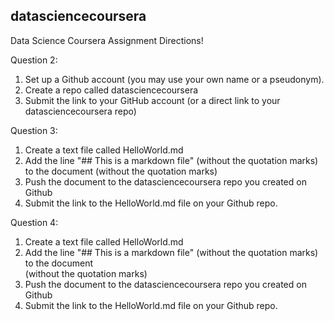 ## datasciencecoursera

Data Science Coursera Assignment Directions! <br />

Question 2:  <br />
1. Set up a Github account (you may use your own name or a pseudonym). <br />
2. Create a repo called datasciencecoursera <br />
3. Submit the link to your GitHub account (or a direct link to your datasciencecoursera repo) 

Question 3:  <br />
1. Create a text file called HelloWorld.md  <br />
2. Add the line "## This is a markdown file" (without the quotation marks) to the 
document (without the quotation marks)  <br />
3. Push the document to the datasciencecoursera repo you created on Github <br />
4. Submit the link to the HelloWorld.md file on your Github repo.  <br />

Question 4:  <br />
1. Create a text file called HelloWorld.md <br />
2. Add the line "## This is a markdown file" (without the quotation marks) to the document  <br />
(without the quotation marks)
3. Push the document to the datasciencecoursera repo you created on Github  <br />
4. Submit the link to the HelloWorld.md file on your Github repo.  <br />

